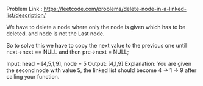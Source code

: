 Problem Link : https://leetcode.com/problems/delete-node-in-a-linked-list/description/

We have to delete a node where only the node is given which has to be deleted. and node is not the Last node.

So to solve this we have to copy the next value to the previous one until next->next == NULL and then pre->next = NULL;


Input: head = [4,5,1,9], node = 5
Output: [4,1,9]
Explanation: You are given the second node with value 5, the linked list should become 4 -> 1 -> 9 after calling your function.